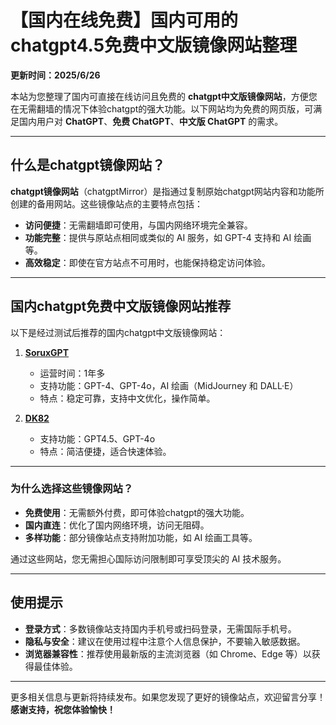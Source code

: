 # 【国内在线免费】国内可用的chatgpt4.5免费中文版镜像网站整理  
**更新时间：2025/6/26**

本站为您整理了国内可直接在线访问且免费的 **chatgpt中文版镜像网站**，方便您在无需翻墙的情况下体验chatgpt的强大功能。以下网站均为免费的网页版，可满足国内用户对 **ChatGPT**、**免费 ChatGPT**、**中文版 ChatGPT** 的需求。

---

## 什么是chatgpt镜像网站？

**chatgpt镜像网站**（chatgptMirror）是指通过复制原始chatgpt网站内容和功能所创建的备用网站。这些镜像站点的主要特点包括：  

- **访问便捷**：无需翻墙即可使用，与国内网络环境完全兼容。  
- **功能完整**：提供与原站点相同或类似的 AI 服务，如 GPT-4 支持和 AI 绘画等。  
- **高效稳定**：即使在官方站点不可用时，也能保持稳定访问体验。  

---

## 国内chatgpt免费中文版镜像网站推荐

以下是经过测试后推荐的国内chatgpt中文版镜像网站：

1. **[SoruxGPT](https://soruxgpt.top/282.html)**  
   - 运营时间：1年多  
   - 支持功能：GPT-4、GPT-4o，AI 绘画（MidJourney 和 DALL·E）  
   - 特点：稳定可靠，支持中文优化，操作简单。

2. **[DK82](https://www.dk82.com/17.html)**  
   - 支持功能：GPT4.5、GPT-4o  
   - 特点：简洁便捷，适合快速体验。

---

### 为什么选择这些镜像网站？

- **免费使用**：无需额外付费，即可体验chatgpt的强大功能。  
- **国内直连**：优化了国内网络环境，访问无阻碍。  
- **多样功能**：部分镜像站点支持附加功能，如 AI 绘画工具等。  

通过这些网站，您无需担心国际访问限制即可享受顶尖的 AI 技术服务。

---

## 使用提示

- **登录方式**：多数镜像站支持国内手机号或扫码登录，无需国际手机号。  
- **隐私与安全**：建议在使用过程中注意个人信息保护，不要输入敏感数据。  
- **浏览器兼容性**：推荐使用最新版的主流浏览器（如 Chrome、Edge 等）以获得最佳体验。

---

更多相关信息与更新将持续发布。如果您发现了更好的镜像站点，欢迎留言分享！  
**感谢支持，祝您体验愉快！**
